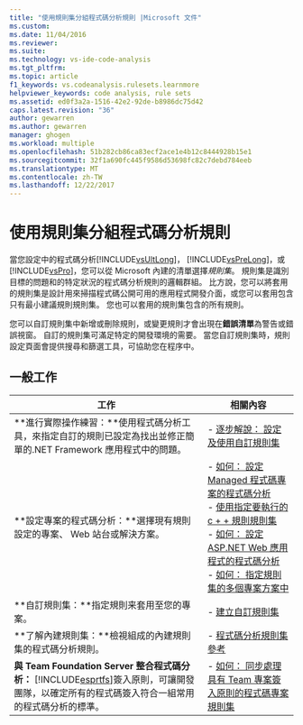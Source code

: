 ```yaml
---
title: "使用規則集分組程式碼分析規則 |Microsoft 文件"
ms.custom: 
ms.date: 11/04/2016
ms.reviewer: 
ms.suite: 
ms.technology: vs-ide-code-analysis
ms.tgt_pltfrm: 
ms.topic: article
f1_keywords: vs.codeanalysis.rulesets.learnmore
helpviewer_keywords: code analysis, rule sets
ms.assetid: ed0f3a2a-1516-42e2-92de-b8986dc75d42
caps.latest.revision: "36"
author: gewarren
ms.author: gewarren
manager: ghogen
ms.workload: multiple
ms.openlocfilehash: 51b282cb86ca83ecf2ace1e4b12c8444928b15e1
ms.sourcegitcommit: 32f1a690fc445f9586d53698fc82c7debd784eeb
ms.translationtype: MT
ms.contentlocale: zh-TW
ms.lasthandoff: 12/22/2017
---
```

# <a name="using-rule-sets-to-group-code-analysis-rules"></a>使用規則集分組程式碼分析規則
當您設定中的程式碼分析[!INCLUDE[vsUltLong](../code-quality/includes/vsultlong_md.md)]， [!INCLUDE[vsPreLong](../code-quality/includes/vsprelong_md.md)]，或[!INCLUDE[vsPro](../code-quality/includes/vspro_md.md)]，您可以從 Microsoft 內建的清單選擇*規則集*。 規則集是識別目標的問題和的特定狀況的程式碼分析規則的邏輯群組。 比方說，您可以將套用的規則集是設計用來掃描程式碼公開可用的應用程式開發介面，或您可以套用包含只有最小建議規則規則集。 您也可以套用的規則集包含的所有規則。  
  
 您可以自訂規則集中新增或刪除規則，或變更規則才會出現在**錯誤清單**為警告或錯誤視窗。 自訂的規則集可滿足特定的開發環境的需要。 當您自訂規則集時，規則設定頁面會提供搜尋和篩選工具，可協助您在程序中。  
  
## <a name="common-tasks"></a>一般工作  
  
|工作|相關內容|  
|----------|---------------------|  
|**進行實際操作練習：**使用程式碼分析工具，來指定自訂的規則已設定為找出並修正簡單的.NET Framework 應用程式中的問題。|-   [逐步解說： 設定及使用自訂規則集](../code-quality/walkthrough-configuring-and-using-a-custom-rule-set.md)|  
|**設定專案的程式碼分析：**選擇現有規則設定的專案、 Web 站台或解決方案。|-   [如何： 設定 Managed 程式碼專案的程式碼分析](../code-quality/how-to-configure-code-analysis-for-a-managed-code-project.md)<br />-   [使用指定要執行的 c + + 規則規則集](../code-quality/using-rule-sets-to-specify-the-cpp-rules-to-run.md)<br />-   [如何： 設定 ASP.NET Web 應用程式的程式碼分析](../code-quality/how-to-configure-code-analysis-for-an-aspnet-web-application.md)<br />-   [如何： 指定規則集的多個專案方案中](../code-quality/how-to-specify-managed-code-rule-sets-for-multiple-projects-in-a-solution.md)|  
|**自訂規則集：**指定規則来套用至您的專案。|-   [建立自訂規則集](../code-quality/creating-custom-code-analysis-rule-sets.md)|  
|**了解內建規則集：**檢視組成的內建規則集的程式碼分析規則。|-   [程式碼分析規則集參考](../code-quality/code-analysis-rule-set-reference.md)|  
|**與 Team Foundation Server 整合程式碼分析：** [!INCLUDE[esprtfs](../code-quality/includes/esprtfs_md.md)]簽入原則，可讓開發團隊，以確定所有的程式碼簽入符合一組常用的程式碼分析的標準。|-   [如何： 同步處理具有 Team 專案簽入原則的程式碼專案規則集](../code-quality/how-to-synchronize-code-project-rule-sets-with-team-project-check-in-policy.md)|